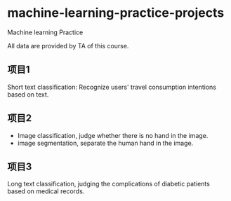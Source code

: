 # machine-learning-practice-projects
Machine learning Practice

All data are provided by TA of this course.

## 项目1
Short text classification: Recognize users' travel consumption intentions based on text.

## 项目2
- Image classification, judge whether there is no hand in the image.
- image segmentation, separate the human hand in the image.

## 项目3
Long text classification, judging the complications of diabetic patients based on medical records.

